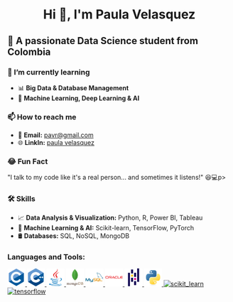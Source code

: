 <h1 align="center">Hi 👋, I'm Paula Velasquez</h1>
<h2>🚀 A passionate Data Science student from Colombia</h2>

<h3>🌱 I’m currently learning</h3>
    <ul>
        <li>📊 <strong>Big Data & Database Management</strong></li>
        <li>🤖 <strong>Machine Learning, Deep Learning & AI</strong></li>
    </ul>

<h3>📫 How to reach me</h3>
    <ul>
        <li>📧 <strong>Email:</strong> <a href="mailto:pavr@gmail.com">pavr@gmail.com</a></li>
        <li>🌐 <strong>LinkIn:</strong> <a href="#">paula velasquez</a></li>
    </ul>

<h3>😂 Fun Fact</h3>
    <p>"I talk to my code like it's a real person... and sometimes it listens!" 😆💻p>

<h3>🛠 Skills</h3>
    <ul>
        <li>📈 <strong>Data Analysis & Visualization:</strong> Python, R, Power BI, Tableau</li>
        <li>🤖 <strong>Machine Learning & AI:</strong> Scikit-learn, TensorFlow, PyTorch</li>
        <li>🛢️ <strong>Databases:</strong> SQL, NoSQL, MongoDB</li>
    </ul>

<h3 align="left">Languages and Tools:</h3>
<p align="left"> <a href="https://www.cprogramming.com/" target="_blank" rel="noreferrer"> <img src="https://raw.githubusercontent.com/devicons/devicon/master/icons/c/c-original.svg" alt="c" width="40" height="40"/> </a> <a href="https://www.w3schools.com/cpp/" target="_blank" rel="noreferrer"> <img src="https://raw.githubusercontent.com/devicons/devicon/master/icons/cplusplus/cplusplus-original.svg" alt="cplusplus" width="40" height="40"/> </a> <a href="https://www.java.com" target="_blank" rel="noreferrer"> <img src="https://raw.githubusercontent.com/devicons/devicon/master/icons/java/java-original.svg" alt="java" width="40" height="40"/> </a> <a href="https://www.mongodb.com/" target="_blank" rel="noreferrer"> <img src="https://raw.githubusercontent.com/devicons/devicon/master/icons/mongodb/mongodb-original-wordmark.svg" alt="mongodb" width="40" height="40"/> </a> <a href="https://www.mysql.com/" target="_blank" rel="noreferrer"> <img src="https://raw.githubusercontent.com/devicons/devicon/master/icons/mysql/mysql-original-wordmark.svg" alt="mysql" width="40" height="40"/> </a> <a href="https://www.oracle.com/" target="_blank" rel="noreferrer"> <img src="https://raw.githubusercontent.com/devicons/devicon/master/icons/oracle/oracle-original.svg" alt="oracle" width="40" height="40"/> </a> <a href="https://pandas.pydata.org/" target="_blank" rel="noreferrer"> <img src="https://raw.githubusercontent.com/devicons/devicon/2ae2a900d2f041da66e950e4d48052658d850630/icons/pandas/pandas-original.svg" alt="pandas" width="40" height="40"/> </a> <a href="https://www.python.org" target="_blank" rel="noreferrer"> <img src="https://raw.githubusercontent.com/devicons/devicon/master/icons/python/python-original.svg" alt="python" width="40" height="40"/> </a> <a href="https://scikit-learn.org/" target="_blank" rel="noreferrer"> <img src="https://upload.wikimedia.org/wikipedia/commons/0/05/Scikit_learn_logo_small.svg" alt="scikit_learn" width="40" height="40"/> </a> <a href="https://www.tensorflow.org" target="_blank" rel="noreferrer"> <img src="https://www.vectorlogo.zone/logos/tensorflow/tensorflow-icon.svg" alt="tensorflow" width="40" height="40"/> </a> </p>
